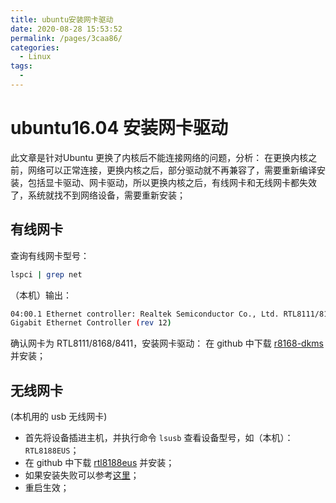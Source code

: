 ```yaml
---
title: ubuntu安装网卡驱动
date: 2020-08-28 15:53:52
permalink: /pages/3caa86/
categories: 
  - Linux
tags: 
  - 
---
```

# ubuntu16.04 安装网卡驱动


此文章是针对Ubuntu 更换了内核后不能连接网络的问题，分析：
在更换内核之前，网络可以正常连接，更换内核之后，部分驱动就不再兼容了，需要重新编译安装，包括显卡驱动、网卡驱动，所以更换内核之后，有线网卡和无线网卡都失效了，系统就找不到网络设备，需要重新安装；
## 有线网卡
查询有线网卡型号：
```bash
lspci | grep net
```
（本机）输出：
```bash
04:00.1 Ethernet controller: Realtek Semiconductor Co., Ltd. RTL8111/8168/8411 PCI Express 
Gigabit Ethernet Controller (rev 12)
```
确认网卡为 RTL8111/8168/8411，安装网卡驱动：
在 github 中下载 [r8168-dkms](https://github.com/RangeeGmbH/r8168-dkms) 并安装；

## 无线网卡
(本机用的 usb 无线网卡)

- 首先将设备插进主机，并执行命令 `lsusb` 查看设备型号，如（本机）：`RTL8188EUS`；
- 在 github 中下载 [rtl8188eus](https://github.com/aircrack-ng/rtl8188eus) 并安装；
- 如果安装失败可以参考[这里](http://www.tamray.cn/index.php/2020/06/15/linux-insmod-info/)；
- 重启生效；
